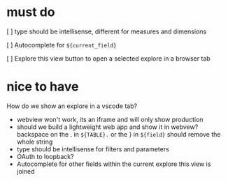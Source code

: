 # must do

[ ] type should be intellisense, different for measures and dimensions

[ ] Autocomplete for `${current_field}`

[ ] Explore this view button to open a selected explore in a browser tab


# nice to have
How do we show an explore in a vscode tab?
 - webview won't work, its an iframe and will only show production
 - should we build a lightweight web app and show it in webvew?
backspace on the . in `${TABLE}.` or the } in `${field}` should remove the whole string
- type should be intellisense for filters and parameters
- OAuth to loopback?
- Autocomplete for other fields within the current explore this view is joined
